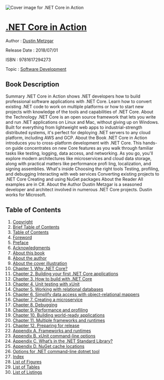 ![Cover image for .NET Core in Action](https://imgdetail.ebookreading.net/cover/cover/software_development/EB9781617294273.jpg)

[.NET Core in Action](https://ebookreading.net/view/book/.NET+Core+in+Action-EB9781617294273_1.html ".NET Core in Action")
====================================================================================================================

Author : [Dustin Metzgar](https://ebookreading.net/search/author/Dustin+Metzgar)

Release Date : 2018/07/01

ISBN : 9781617294273

Topic : [Software Development](https://ebookreading.net/search/category/software-development)

Book Description
-----------------

Summary
.NET Core in Action shows .NET developers how to build professional software applications with .NET Core. Learn how to convert existing .NET code to work on multiple platforms or how to start new projects with knowledge of the tools and capabilities of .NET Core.
About the Technology
.NET Core is an open source framework that lets you write and run .NET applications on Linux and Mac, without giving up on Windows. Built for everything from lightweight web apps to industrial-strength distributed systems, it's perfect for deploying .NET servers to any cloud platform, including AWS and GCP.
About the Book
.NET Core in Action introduces you to cross-platform development with .NET Core. This hands-on guide concentrates on new Core features as you walk through familiar tasks like testing, logging, data access, and networking. As you go, you'll explore modern architectures like microservices and cloud data storage, along with practical matters like performance profi ling, localization, and signing assemblies.
What's inside
Choosing the right tools
Testing, profiling, and debugging
Interacting with web services
Converting existing projects to .NET Core
Creating and using NuGet packages
About the Reader
All examples are in C#.
About the Author
Dustin Metzgar is a seasoned developer and architect involved in numerous .NET Core projects. Dustin works for Microsoft.
              
Table of Contents
-----------------

1. [Copyright](https://ebookreading.net/view/book/.NET+Core+in+Action-EB9781617294273_3.html)
1. [Brief Table of Contents](https://ebookreading.net/view/book/.NET+Core+in+Action-EB9781617294273_4.html)
1. [Table of Contents](https://ebookreading.net/view/book/.NET+Core+in+Action-EB9781617294273_5.html)
1. [Foreword](https://ebookreading.net/view/book/.NET+Core+in+Action-EB9781617294273_6.html)
1. [Preface](https://ebookreading.net/view/book/.NET+Core+in+Action-EB9781617294273_7.html)
1. [Acknowledgments](https://ebookreading.net/view/book/.NET+Core+in+Action-EB9781617294273_8.html)
1. [About this book](https://ebookreading.net/view/book/.NET+Core+in+Action-EB9781617294273_9.html)
1. [About the author](https://ebookreading.net/view/book/.NET+Core+in+Action-EB9781617294273_10.html)
1. [About the cover illustration](https://ebookreading.net/view/book/.NET+Core+in+Action-EB9781617294273_11.html)
1. [Chapter 1. Why .NET Core?](https://ebookreading.net/view/book/.NET+Core+in+Action-EB9781617294273_12.html)
1. [Chapter 2. Building your first .NET Core applications](https://ebookreading.net/view/book/.NET+Core+in+Action-EB9781617294273_13.html)
1. [Chapter 3. How to build with .NET Core](https://ebookreading.net/view/book/.NET+Core+in+Action-EB9781617294273_14.html)
1. [Chapter 4. Unit testing with xUnit](https://ebookreading.net/view/book/.NET+Core+in+Action-EB9781617294273_15.html)
1. [Chapter 5. Working with relational databases](https://ebookreading.net/view/book/.NET+Core+in+Action-EB9781617294273_16.html)
1. [Chapter 6. Simplify data access with object-relational mappers](https://ebookreading.net/view/book/.NET+Core+in+Action-EB9781617294273_17.html)
1. [Chapter 7. Creating a microservice](https://ebookreading.net/view/book/.NET+Core+in+Action-EB9781617294273_18.html)
1. [Chapter 8. Debugging](https://ebookreading.net/view/book/.NET+Core+in+Action-EB9781617294273_19.html)
1. [Chapter 9. Performance and profiling](https://ebookreading.net/view/book/.NET+Core+in+Action-EB9781617294273_20.html)
1. [Chapter 10. Building world-ready applications](https://ebookreading.net/view/book/.NET+Core+in+Action-EB9781617294273_21.html)
1. [Chapter 11. Multiple frameworks and runtimes](https://ebookreading.net/view/book/.NET+Core+in+Action-EB9781617294273_22.html)
1. [Chapter 12. Preparing for release](https://ebookreading.net/view/book/.NET+Core+in+Action-EB9781617294273_23.html)
1. [Appendix A. Frameworks and runtimes](https://ebookreading.net/view/book/.NET+Core+in+Action-EB9781617294273_24.html)
1. [Appendix B. xUnit command-line options](https://ebookreading.net/view/book/.NET+Core+in+Action-EB9781617294273_25.html)
1. [Appendix C. What’s in the .NET Standard Library?](https://ebookreading.net/view/book/.NET+Core+in+Action-EB9781617294273_26.html)
1. [Appendix D. NuGet cache locations](https://ebookreading.net/view/book/.NET+Core+in+Action-EB9781617294273_27.html)
1. [Options for .NET command-line dotnet tool](https://ebookreading.net/view/book/.NET+Core+in+Action-EB9781617294273_28.html)
1. [Index](https://ebookreading.net/view/book/.NET+Core+in+Action-EB9781617294273_29.html)
1. [List of Figures](https://ebookreading.net/view/book/.NET+Core+in+Action-EB9781617294273_30.html)
1. [List of Tables](https://ebookreading.net/view/book/.NET+Core+in+Action-EB9781617294273_31.html)
1. [List of Listings](https://ebookreading.net/view/book/.NET+Core+in+Action-EB9781617294273_32.html)
